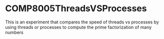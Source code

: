 # COMP8005ThreadsVSProcesses

This is an experiment that compares the speed of threads vs processes by using threads or processes to compute the prime factorization of many numbers
